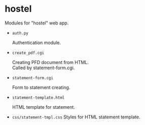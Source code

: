 # hostel
Modules for "hostel" web app.

- `auth.py`

   Authentication module.

- `create_pdf.cgi`

   Creating PFD document from HTML.  
   Called by statement-form.cgi.

- `statement-form.cgi`

   Form to statement creating.

- `statement-template.html`

   HTML template for statement.

- `css/statement-tmpl.css`
   Styles for HTML statement template.
